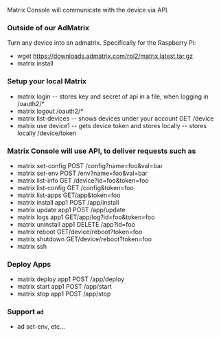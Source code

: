 Matrix Console will communicate with the device via API.

### Outside of our AdMatrix

Turn any device into an admatrix. Specifically for the Raspberry Pi:
* wget https://downloads.admatrix.com/rpi2/matrix.latest.tar.gz
* matrix install

### Setup your local Matrix

* matrix login -- stores key and secret of api in a file, when logging in /oauth2/*
* matrix logout /oauth2/*
* matrix list-devices -- shows devices under your account GET /device
* matrix use device1 -- gets device token and stores locally -- stores locally /device/token

### Matrix Console will use API, to deliver requests such as

* matrix set-config POST /config?name=foo&val=bar
* matrix set-env POST /env?name=foo&val=bar
* matrix list-info GET /device?id=foo&token=foo
* matrix list-config GET /config&token=foo
* matrix list-apps GET/app&token=foo
* matrix install app1 POST /app/install
* matrix update app1 POST /app/update
* matrix logs app1 GET/app/log?id=foo&token=foo
* matrix uninstall app1 DELETE /app?id=foo
* matrix reboot GET/device/reboot?token=foo
* matrix shutdown GET/device/reboot?token=foo
* matrix ssh

### Deploy Apps

* matrix deploy app1 POST /app/deploy
* matrix start app1 POST /app/start
* matrix stop app1 POST /app/stop

### Support `ad`

* ad set-env, etc...